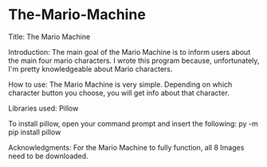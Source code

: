 # The-Mario-Machine

Title: 
The Mario Machine

Introduction:
The main goal of the Mario Machine is to inform users about the main four mario characters. I wrote this program because, unfortunately, I'm pretty knowledgeable about Mario characters.

How to use:
The Mario Machine is very simple. Depending on which character button you choose, you will get info about that character.

Libraries used: Pillow

To install pillow, open your command prompt and insert the following:
py -m pip install pillow 

Acknowledgments:
For the Mario Machine to fully function, all 8 Images need to be downloaded.
